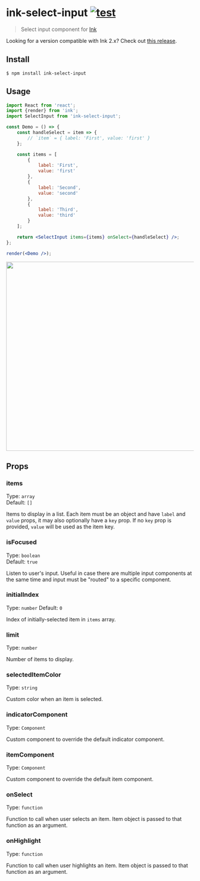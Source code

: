# ink-select-input [![test](https://github.com/vadimdemedes/ink-select-input/workflows/test/badge.svg)](https://github.com/vadimdemedes/ink-select-input/actions)

> Select input component for [Ink](https://github.com/vadimdemedes/ink)

Looking for a version compatible with Ink 2.x? Check out [this release](https://github.com/vadimdemedes/ink-select-input/tree/v3.1.2).

## Install

```
$ npm install ink-select-input
```

## Usage

```jsx
import React from 'react';
import {render} from 'ink';
import SelectInput from 'ink-select-input';

const Demo = () => {
	const handleSelect = item => {
		// `item` = { label: 'First', value: 'first' }
	};

	const items = [
		{
			label: 'First',
			value: 'first'
		},
		{
			label: 'Second',
			value: 'second'
		},
		{
			label: 'Third',
			value: 'third'
		}
	];

	return <SelectInput items={items} onSelect={handleSelect} />;
};

render(<Demo />);
```

<img src="media/demo.gif" width="508">

## Props

### items

Type: `array`<br>
Default: `[]`

Items to display in a list. Each item must be an object and have `label` and `value` props, it may also optionally have a `key` prop.
If no `key` prop is provided, `value` will be used as the item key.

### isFocused

Type: `boolean`<br>
Default: `true`

Listen to user's input. Useful in case there are multiple input components at the same time and input must be "routed" to a specific component.

### initialIndex

Type: `number`
Default: `0`

Index of initially-selected item in `items` array.

### limit

Type: `number`

Number of items to display.

### selectedItemColor

Type: `string`

Custom color when an item is selected.

### indicatorComponent

Type: `Component`

Custom component to override the default indicator component.

### itemComponent

Type: `Component`

Custom component to override the default item component.

### onSelect

Type: `function`

Function to call when user selects an item. Item object is passed to that function as an argument.

### onHighlight

Type: `function`

Function to call when user highlights an item. Item object is passed to that function as an argument.
